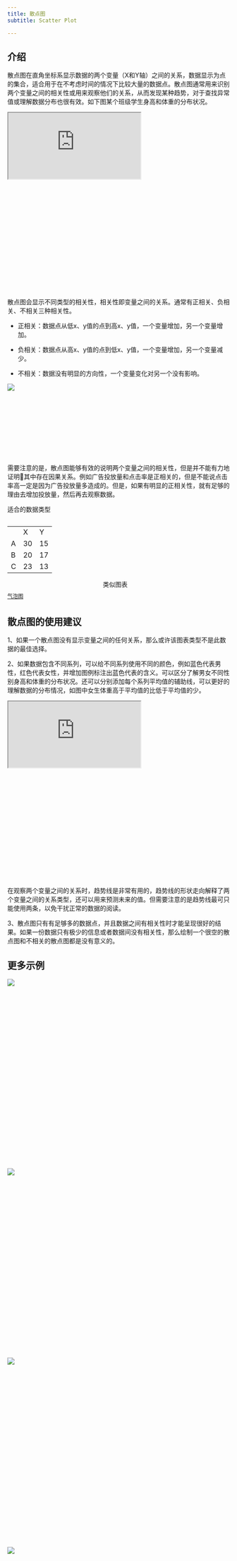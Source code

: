 ```yaml
---
title: 散点图
subtitle: Scatter Plot

---
```


<h2 class="article-invisibleh2">介绍</h2>

散点图在直角坐标系显示数据的两个变量（X和Y轴）之间的关系，数据显示为点的集合，适合用于在不考虑时间的情况下比较大量的数据点。散点图通常用来识别两个变量之间的相关性或用来观察他们的关系，从而发现某种趋势，对于查找异常值或理解数据分布也很有效。如下图某个班级学生身高和体重的分布状况。

<div class="article-look-outside">
	<div class="article-look-inside" style="padding-bottom:50%">
	    <iframe class="article-look-content"
	    src="http://gallery.echartsjs.com/view-lite.html?cid=xSkCyUwKNG&v=1">
	    </iframe>
	</div>
</div>

散点图会显示不同类型的相关性，相关性即变量之间的关系。通常有正相关、负相关、不相关三种相关性。

+ 正相关：数据点从低x、y值的点到高x、y值，一个变量增加，另一个变量增加。

+ 负相关：数据点从高x、y值的点到低x、y值，一个变量增加，另一个变量减少。

+ 不相关：数据没有明显的方向性，一个变量变化对另一个没有影响。

<div class="article-look-outside">
	<div class="article-look-inside" style="padding-bottom:29.634146%">
	    <img class="article-look-content" src="./scatter5.jpg">
	</div>
</div>

需要注意的是，散点图能够有效的说明两个变量之间的相关性，但是并不能有力地证明其中存在因果关系。例如广告投放量和点击率是正相关的，但是不能说点击率高一定是因为广告投放量多造成的。但是，如果有明显的正相关性，就有足够的理由去增加投放量，然后再去观察数据。

<div  class="datatype" style="overflow:hidden" width="180px">
<p style="font-size:14px;font-weight:500;margin: 0 0 13px 0;">适合的数据类型</p>
<table class="lefttable" style="width: 40%; float:left; margin-right:15px">
	<tr>
		<td> </td>
		<td>X</td>
        <td>Y</td>
	</tr>
	<tr>
		<td>A</td>
		<td>30</td>
        <td>15</td>
	</tr>
	<tr>
		<td>B</td>
		<td>20</td>
        <td>17</td>
	</tr>
	<tr>
		<td>C</td>
		<td>23</td>
        <td>13</td>
	</tr>
</table>

<div class="morechart" style="margin-top: 150px">
		<p style="font-size:14px;font-weight:500;margin: 0 0 8px 0">类似图表</p>
		<a href="/chartusage/bubble/" style="display:block;margin: 5px 0;font-size:12px">气泡图</a>
		</div>


</div>

## 散点图的使用建议

1、如果一个散点图没有显示变量之间的任何关系，那么或许该图表类型不是此数据的最佳选择。

2、如果数据包含不同系列，可以给不同系列使用不同的颜色，例如蓝色代表男性，红色代表女性，并增加图例标注出蓝色代表的含义。可以区分了解男女不同性别身高和体重的分布状况。还可以分别添加每个系列平均值的辅助线，可以更好的理解数据的分布情况，如图中女生体重高于平均值的比低于平均值的少。


<div class="article-look-outside">
	<div class="article-look-inside" style="padding-bottom:50%">
	    <iframe class="article-look-content"
	    src="http://gallery.echartsjs.com/view-lite.html?cid=xBy9E2oufM">
	    </iframe>
	</div>
</div>

在观察两个变量之间的关系时，趋势线是非常有用的，趋势线的形状走向解释了两个变量之间的关系类型，还可以用来预测未来的值。但需要注意的是趋势线最可只能使用两条，以免干扰正常的数据的阅读。

3、散点图只有有足够多的数据点，并且数据之间有相关性时才能呈现很好的结果。如果一份数据只有极少的信息或者数据间没有相关性，那么绘制一个很空的散点图和不相关的散点图都是没有意义的。


## 更多示例


<div class="more-charts-example">
	<div class="charts-example-one">
		<a href="http://gallery.echartsjs.com/view-lite.html?cid=xByIYsbykb">
			<div class="example-look-outside">
				<div class="article-look-inside" style="padding-bottom:81.90%">
				    <img class="article-look-content" src="./scatter1.png">
				</div>
			</div>
		</a>
	</div>
	<div class="charts-example-one">
		<a href="http://gallery.echartsjs.com/view-lite.html?cid=scatter-large">
			<div class="example-look-outside">
				<div class="article-look-inside" style="padding-bottom:81.90%">
				    <img class="article-look-content" src="./scatter2.png">
				</div>
			</div>
		</a>
	</div>
	<div class="charts-example-one">
		<a href="http://gallery.echartsjs.com/view-lite.html?cid=scatter-weibo">
			<div class="example-look-outside">
				<div class="article-look-inside" style="padding-bottom:81.90%">
				    <img class="article-look-content" src="./scatter3.png">
				</div>
			</div>
		</a>
	</div>
	<div class="charts-example-one">
		<a href="http://gallery.echartsjs.com/view-lite.html?cid=scatter-weibo">
			<div class="example-look-outside">
				<div class="article-look-inside" style="padding-bottom:81.90%">
				    <img class="article-look-content" src="./scatter4.png">
				</div>
			</div>
		</a>
	</div>